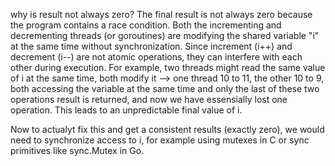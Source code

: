 why is result not always zero?
The final result is not always zero because the program contains a race condition. Both the incrementing and decrementing threads (or goroutines) are modifying the shared variable "i" at the same time without synchronization. Since increment (i++) and decrement (i--) are not atomic operations, they can interfere with each other during execution. 
For example, two threads might read the same value of i at the same time, both modify it --> one thread 10 to 11, the other 10 to 9, both accessing the variable at the same time and only the last of these two operations result is returned, and now we have essensially lost one operation. This leads to an unpredictable final value of i.

Now to actualyt fix this and get a consistent results (exactly zero), we would need to synchronize access to i, for example using mutexes in C or sync primitives like sync.Mutex in Go.